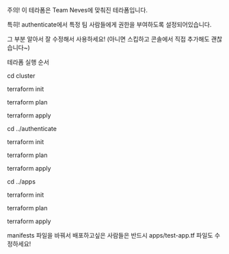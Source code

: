 주의! 이 테라폼은 Team Neves에 맞춰진 테라폼입니다.

특히! authenticate에서 특정 팀 사람들에게 권한을 부여하도록 설정되어있습니다.

그 부분 알아서 잘 수정해서 사용하세요! (아니면 스킵하고 콘솔에서 직접 추가해도 괜찮습니다~)

테라폼 실행 순서

cd cluster

terraform init

terraform plan

terraform apply

cd ../authenticate

terraform init

terraform plan

terraform apply

cd ../apps

terraform init

terraform plan

terraform apply

manifests 파일을 바꿔서 배포하고싶은 사람들은 반드시 apps/test-app.tf 파일도 수정하세요!